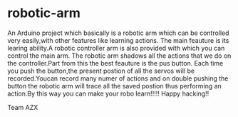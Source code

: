 # robotic-arm
An Arduino project which basically is a robotic arm which can be controlled very easily,with other features like learning actions.
The main feauture is its learing ability.A robotic controller arm is also provided with which you can control the main arm.
The robotic arm shadows all the actions that we do on the controller.Part from this the best feauture is the pus button.
Each time you push the button,the present postion of all the servos will be recorded.Youcan record many numer of actions
and on double pushing the button the robotic arm will trace all the saved postion thus performing an action.By this way you 
can make your robo learn!!!!!
Happy hacking!!

Team AZX